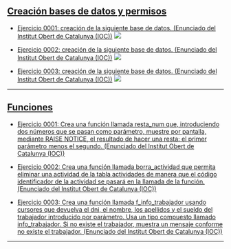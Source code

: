 <h2><a href="https://github.com/sufigueroa87/dam/tree/main/postgreSQL/creaci%C3%B3n_bases_de_datos_y_permisos">Creación bases de datos y permisos</a></h2>
<div>
<ul>
	<li>
   		<p><a href="https://github.com/sufigueroa87/dam/tree/main/postgreSQL/creaci%C3%B3n_bases_de_datos_y_permisos/ejercicio_0001">Ejercicio 0001: creación de la siguiente base de datos. (Enunciado del Institut Obert de Catalunya (IOC))</a> 
	   		<img src="https://raw.githubusercontent.com/sufigueroa87/dam/main/postgreSQL/creaci%C3%B3n_bases_de_datos_y_permisos/ejercicio_0001/ejercicio_0001.jpg"/>
   		</p>
   	</li>
	<li>
   		<p><a href="https://github.com/sufigueroa87/dam/tree/main/postgreSQL/creaci%C3%B3n_bases_de_datos_y_permisos/ejercicio_0002">Ejercicio 0002: creación de la siguiente base de datos. (Enunciado del Institut Obert de Catalunya (IOC))</a> 
	   		<img src="https://raw.githubusercontent.com/sufigueroa87/dam/main/postgreSQL/creaci%C3%B3n_bases_de_datos_y_permisos/ejercicio_0002/ejercicio_0002.jpg"/>
   		</p>
   	</li>
	<li>
   		<p><a href="https://github.com/sufigueroa87/dam/tree/main/postgreSQL/creaci%C3%B3n_bases_de_datos_y_permisos/ejercicio_0003">Ejercicio 0003: creación de la siguiente base de datos. (Enunciado del Institut Obert de Catalunya (IOC))</a> 
	   		<img src="https://raw.githubusercontent.com/sufigueroa87/dam/main/postgreSQL/creaci%C3%B3n_bases_de_datos_y_permisos/ejercicio_0003/ejercicio_0003.png"/>
   		</p>
   	</li>
</ul>
</div>
<hr/>


<h2><a href="https://github.com/sufigueroa87/dam/tree/main/postgreSQL/funciones">Funciones</a></h2>
<div>
<ul>
	<li>
   		<p><a href="https://github.com/sufigueroa87/dam/tree/main/postgreSQL/funciones/ejercicio_0001">Ejercicio 0001: Crea una función llamada resta_num que, introduciendo dos números que se pasan como parámetro, muestre por pantalla, mediante RAISE NOTICE, el resultado de hacer una resta: el primer parámetro menos el segundo. (Enunciado del Institut Obert de Catalunya (IOC))</a></p>
   	</li>
   	<li>
   		<p><a href="https://github.com/sufigueroa87/dam/tree/main/postgreSQL/funciones/ejercicio_0002">Ejercicio 0002: Crea una función llamada borra_actividad que permita eliminar una actividad de la tabla actividades de manera que el código identificador de la actividad se pasará en la llamada de la función. (Enunciado del Institut Obert de Catalunya (IOC))</a></p>
   	</li>
   	<li>
   		<p><a href="https://github.com/sufigueroa87/dam/tree/main/postgreSQL/funciones/ejercicio_0003">Ejercicio 0003: Crea una función llamada f_info_trabajador usando cursores que devuelva el dni, el nombre, los apellidos y el sueldo del trabajador introducido por parámetro. Usa un tipo compuesto llamado info_trabajador. Si no existe el trabajador, muestra un mensaje conforme no existe el trabajador. (Enunciado del Institut Obert de Catalunya (IOC))</a></p>
   	</li>
</ul>
</div>
<hr/>



